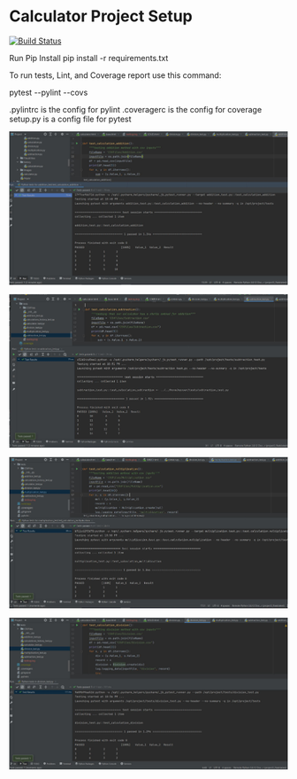# Calculator Project Setup
[![Build Status](https://app.travis-ci.com/pp733/calc2.svg?branch=main)](https://app.travis-ci.com/github/pp733/calc2)

Run Pip Install
pip install -r requirements.txt

To run tests, Lint, and Coverage report use this command:

pytest  --pylint --covs

.pylintrc is the config for pylint
.coveragerc is the config for coverage
setup.py is a config file for pytest

![](calc/Images/additiontest.JPG)

![](calc/Images/subtest.JPG)

![](calc/Images/multitest.JPG)

![](calc/Images/divtest.JPG)


